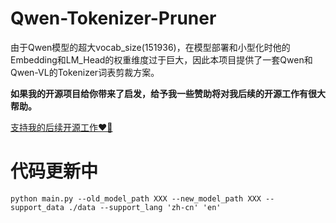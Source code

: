 # Qwen-Tokenizer-Pruner
由于Qwen模型的超大vocab_size(151936)，在模型部署和小型化时他的Embedding和LM_Head的权重维度过于巨大，因此本项目提供了一套Qwen和Qwen-VL的Tokenizer词表剪裁方案。

**如果我的开源项目给你带来了启发，给予我一些赞助将对我后续的开源工作有很大帮助。**

[支持我的后续开源工作❤️🙏](https://kaihuatang.github.io/donate.html)

# 代码更新中

```
python main.py --old_model_path XXX --new_model_path XXX --support_data ./data --support_lang 'zh-cn' 'en'
```